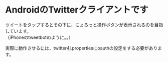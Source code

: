 # AndroidのTwitterクライアントです

ツイートをタップするとその下に、にょろっと操作ボタンが表示されるのを目指しています。  
（iPhoneのtweetbotのように。。）

実際に動作させるには、twitter4j.propertiesにoauthの設定をする必要があります。
